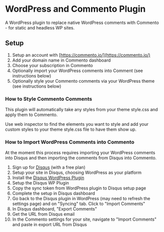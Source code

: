 # WordPress and Commento Plugin

A WordPress plugin to replace native WordPress comments with Commento - for static and headless WP sites.

## Setup

1. Setup an account with [https://commento.io/](https://commento.io/)
2. Add your domain name in Commento dashboard
3. Choose your subscription in Commento
4. Optionally import your WordPress comments into Comment (see instructions below)
5. Optionally style your Commento comments via your WordPress theme (see instructions below)

### How to Style Commento Comments

This plugin will automatically take any styles from your theme style.css and apply them to Commento.

Use web inspector to find the elements you want to style and add your custom styles to your theme style.css file to have them show up.

### How to Import WordPress Comments into Commento

At the moment this process requires importing your WordPress comments into Disqus and then importing the comments from Disqus into Commento.

1. Sign up for [Disqus](https://disqus.com/) (with a free plan)
2. Setup your site in Disqus, choosing WordPress as your platform
3. Install the [Disqus WordPress Plugin](https://wordpress.org/plugins/disqus-comment-system/)
4. Setup the Disqus WP Plugin
5. Copy the sync token from WordPress plugin to Disqus setup page
6. Complete the setup in Disqus dashboard
7. Go back to the Disqus plugin in WordPress (may need to refresh the settings page) and on "Syncing" tab. Click to "Import Comments"
8. In Disqus dashboard, "Export Comments"
9. Get the URL from Disqus email
10. In the Commento settings for your site, navigate to "Import Comments" and paste in export URL from Disqus
